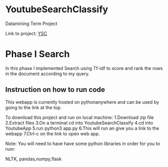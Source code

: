 # YoutubeSearchClassify
Datamining Term Project  

Link to project: [YSC](http://sergiog23.pythonanywhere.com/)
# Phase I Search
In this phase I implemented Search using Tf-idf to score and rank the rows in the document according to my query. 
## Instruction on how to run code
This webapp is currently hosted on pythonanywhere and can be used by going to the link at the top.  

To download this project and run on local machine:
1.Download zip file  
2.Extract files
3.On a terminal cd into YoutubeSearchClassify
4.cd into YoutubeApp
5.run python3 app.py
6.This will run an give you a link to the webapp 
7.Ctrl-c on the link to open web app.

Note: You will need to have have some python libraries in order for you to runr:

NLTK, pandas,numpy,flask
